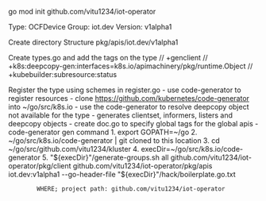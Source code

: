 go mod init github.com/vitu1234/iot-operator

Type: OCFDevice
Group: iot.dev
Version: v1alpha1

Create directory Structure
    pkg/apis/iot.dev/v1alpha1

Create types.go and add the tags on the type
    // +genclient
    // +k8s:deepcopy-gen:interfaces=k8s.io/apimachinery/pkg/runtime.Object
    // +kubebuilder:subresource:status

Register the type using schemes in register.go
    - use code-generator to register resources
    - clone https://github.com/kubernetes/code-generator into ~/go/src/k8s.io
    - use the code-generator to resolve deepcopy object not available for the type
    - generates clientset, informers, listers and deepcopy objects
    - create doc.go to specify global tags for the global apis
    - code-generator gen command
        1. export GOPATH=~/go
        2. ~/go/src/k8s.io/code-generator | git cloned to this location
        3. cd ~/go/src/github.com/vitu1234/kluster
        4. execDir=~/go/src/k8s.io/code-generator
        5. "${execDir}"/generate-groups.sh all github.com/vitu1234/iot-operator/pkg/client github.com/vitu1234/iot-operator/pkg/apis iot.dev:v1alpha1 --go-header-file "${execDir}"/hack/boilerplate.go.txt

            WHERE; project path: github.com/vitu1234/iot-operator